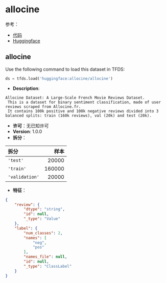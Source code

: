 # allocine

参考：

- [代码](https://github.com/huggingface/datasets/blob/master/datasets/allocine)
- [Huggingface](https://huggingface.co/datasets/allocine)

## allocine

Use the following command to load this dataset in TFDS:

```python
ds = tfds.load('huggingface:allocine/allocine')
```

- **Description**:

```
Allocine Dataset: A Large-Scale French Movie Reviews Dataset.
 This is a dataset for binary sentiment classification, made of user reviews scraped from Allocine.fr.
 It contains 100k positive and 100k negative reviews divided into 3 balanced splits: train (160k reviews), val (20k) and test (20k).
```

- **许可**：无已知许可
- **Version**: 1.0.0
- **拆分**：

拆分 | 样本
:-- | --:
`'test'` | 20000
`'train'` | 160000
`'validation'` | 20000

- **特征**：

```json
{
    "review": {
        "dtype": "string",
        "id": null,
        "_type": "Value"
    },
    "label": {
        "num_classes": 2,
        "names": [
            "neg",
            "pos"
        ],
        "names_file": null,
        "id": null,
        "_type": "ClassLabel"
    }
}
```
